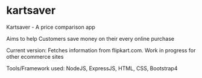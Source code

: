 # kartsaver
Kartsaver - A price comparison app

Aims to help Customers save money on their every online purchase

Current version:
Fetches information from flipkart.com. Work in progress for other ecommerce sites

Tools/Framework used:
NodeJS, ExpressJS, HTML, CSS, Bootstrap4
